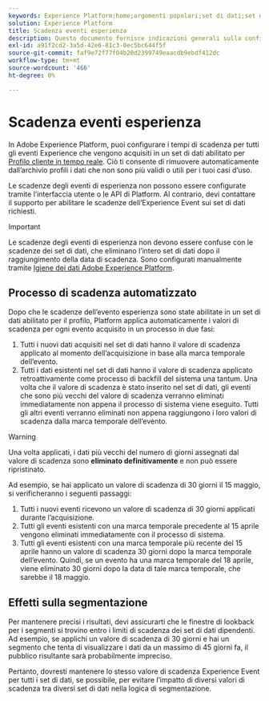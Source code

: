```yaml
---
keywords: Experience Platform;home;argomenti popolari;set di dati;set di dati;ora di vita;ttl;time-to-live;
solution: Experience Platform
title: Scadenza eventi esperienza
description: Questo documento fornisce indicazioni generali sulla configurazione dei tempi di scadenza per i singoli eventi Experience all’interno di un set di dati Adobe Experience Platform.
exl-id: a91f2cd2-3a5d-42e6-81c3-0ec5bc644f5f
source-git-commit: faf9e72f77f04b20d2399749eaacdb9ebdf412dc
workflow-type: tm+mt
source-wordcount: '466'
ht-degree: 0%

---
```


# Scadenza eventi esperienza

In Adobe Experience Platform, puoi configurare i tempi di scadenza per tutti gli eventi Experience che vengono acquisiti in un set di dati abilitato per [Profilo cliente in tempo reale](./home.md). Ciò ti consente di rimuovere automaticamente dall’archivio profili i dati che non sono più validi o utili per i tuoi casi d’uso.

Le scadenze degli eventi di esperienza non possono essere configurate tramite l’interfaccia utente o le API di Platform. Al contrario, devi contattare il supporto per abilitare le scadenze dell’Experience Event sui set di dati richiesti.

>[!IMPORTANT]
>
>Le scadenze degli eventi di esperienza non devono essere confuse con le scadenze dei set di dati, che eliminano l’intero set di dati dopo il raggiungimento della data di scadenza. Sono configurati manualmente tramite [Igiene dei dati Adobe Experience Platform](../hygiene/home.md).

## Processo di scadenza automatizzato

Dopo che le scadenze dell’evento esperienza sono state abilitate in un set di dati abilitato per il profilo, Platform applica automaticamente i valori di scadenza per ogni evento acquisito in un processo in due fasi:

1. Tutti i nuovi dati acquisiti nel set di dati hanno il valore di scadenza applicato al momento dell’acquisizione in base alla marca temporale dell’evento.
1. Tutti i dati esistenti nel set di dati hanno il valore di scadenza applicato retroattivamente come processo di backfill del sistema una tantum. Una volta che il valore di scadenza è stato inserito nel set di dati, gli eventi che sono più vecchi del valore di scadenza verranno eliminati immediatamente non appena il processo di sistema viene eseguito. Tutti gli altri eventi verranno eliminati non appena raggiungono i loro valori di scadenza dalla marca temporale dell’evento.

>[!WARNING]
>
>Una volta applicati, i dati più vecchi del numero di giorni assegnati dal valore di scadenza sono **eliminato definitivamente** e non può essere ripristinato.

Ad esempio, se hai applicato un valore di scadenza di 30 giorni il 15 maggio, si verificheranno i seguenti passaggi:

1. Tutti i nuovi eventi ricevono un valore di scadenza di 30 giorni applicati durante l’acquisizione.
1. Tutti gli eventi esistenti con una marca temporale precedente al 15 aprile vengono eliminati immediatamente con il processo di sistema.
1. Tutti gli eventi esistenti con una marca temporale più recente del 15 aprile hanno un valore di scadenza 30 giorni dopo la marca temporale dell’evento. Quindi, se un evento ha una marca temporale del 18 aprile, viene eliminato 30 giorni dopo la data di tale marca temporale, che sarebbe il 18 maggio.

## Effetti sulla segmentazione

Per mantenere precisi i risultati, devi assicurarti che le finestre di lookback per i segmenti si trovino entro i limiti di scadenza dei set di dati dipendenti. Ad esempio, se applichi un valore di scadenza di 30 giorni e hai un segmento che tenta di visualizzare i dati da un massimo di 45 giorni fa, il pubblico risultante sarà probabilmente impreciso.

Pertanto, dovresti mantenere lo stesso valore di scadenza Experience Event per tutti i set di dati, se possibile, per evitare l’impatto di diversi valori di scadenza tra diversi set di dati nella logica di segmentazione.
